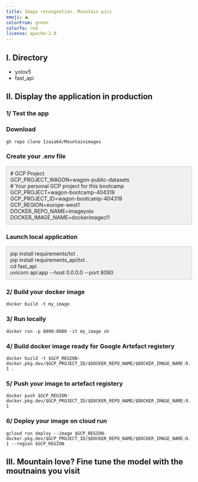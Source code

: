 ```yaml
---
title: Image recongnation. Mountain pics
emoji: ⛰️ 
colorFrom: green
colorTo: red
license: apache-2.0
---
```


## I. Directory 

- yolov5
- fast_api 

## II. Display the application in production  

### 1/ Test the app

### Download

`gh repo clone Izaia64/Mountainimages`

### Create your .env file 

<div style="border: 1px solid #ccc; padding: 10px; background-color: #f0f0f0;"># GCP Project <br>
GCP_PROJECT_WAGON=wagon-public-datasets <br>
# Your personal GCP project for this bootcamp <br>
GCP_PROJECT=wagon-bootcamp-404319 <br>
GCP_PROJECT_ID=wagon-bootcamp-404319 <br>
GCP_REGION=europe-west1 <br>
DOCKER_REPO_NAME=imageyolo <br>
DOCKER_IMAGE_NAME=dockerimagecl1 <br>
</div>

### Launch local application

<div style="border: 1px solid #ccc; padding: 10px; background-color: #f0f0f0;"> pip install requirements/txt . <br> pip install requirements_api/txt .  <br> cd fast_api <br> uvicorn api:app --host 0.0.0.0 --port 8080 </div>

### 2/ Build your docker image 

`docker build -t my_image `

### 3/ Run locally 

 `docker run -p 8090:8080 -it my_image sh`

### 4/ Build docker image ready for Google Artefact registery 

`docker build -t $GCP_REGION-docker.pkg.dev/$GCP_PROJECT_ID/$DOCKER_REPO_NAME/$DOCKER_IMAGE_NAME:0.1 .`

### 5/ Push your image to artefact registery 
`docker push $GCP_REGION-docker.pkg.dev/$GCP_PROJECT_ID/$DOCKER_REPO_NAME/$DOCKER_IMAGE_NAME:0.1`

### 6/ Deploy your image on cloud run 
`gcloud run deploy --image $GCP_REGION-docker.pkg.dev/$GCP_PROJECT_ID/$DOCKER_REPO_NAME/$DOCKER_IMAGE_NAME:0.1 --region $GCP_REGION`
     

## III. Mountain love? Fine tune the model with the moutnains you visit 

